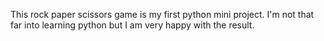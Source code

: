 This rock paper scissors game is my first python mini project.
I'm not that far into learning python but I am very happy with the result.
